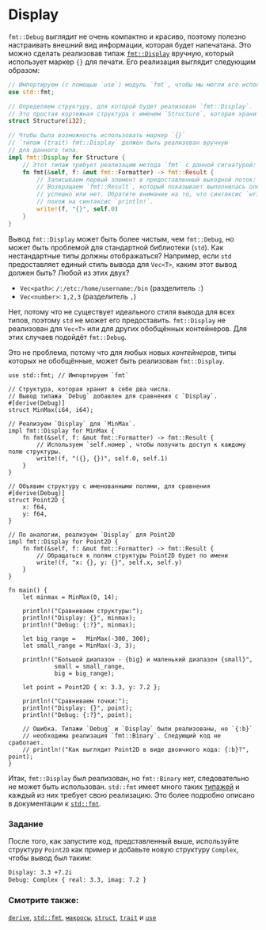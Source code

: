 # Display

`fmt::Debug` выглядит не очень компактно и красиво, поэтому полезно настраивать внешний вид информации, которая будет напечатана. Это можно сделать реализовав типаж [`fmt::Display`] вручную, который использует маркер `{}` для печати. Его реализация выглядит следующим образом:

```rust
// Импортируем (с помощью `use`) модуль `fmt`, чтобы мы могли его использовать.
use std::fmt;

// Определяем структуру, для которой будет реализован `fmt::Display`.
// Это простая кортежная структура c именем `Structure`, которая хранит в себе `i32`.
struct Structure(i32);

// Чтобы была возможность использовать маркер `{}`
// `типаж (trait) fmt::Display` должен быть реализован вручную
// для данного типа.
impl fmt::Display for Structure {
    // Этот типаж требует реализацию метода `fmt` с данной сигнатурой:
    fn fmt(&self, f: &mut fmt::Formatter) -> fmt::Result {
        // Записываем первый элемент в предоставленный выходной поток: `f`.
        // Возвращаем `fmt::Result`, который показывает выполнилась операция
        // успешно или нет. Обратите внимание на то, что синтаксис `write!`
        // похож на синтаксис `println!`.
        write!(f, "{}", self.0)
    }
}
```

Вывод `fmt::Display` может быть более чистым, чем `fmt::Debug`, но может быть проблемой для стандартной библиотеки (`std`). Как нестандартные типы должны отображаться? Например, если `std` предоставляет единый стиль вывода для `Vec<T>`, каким этот вывод должен быть? Любой из этих двух?

- `Vec<path>`: `/:/etc:/home/username:/bin` (разделитель `:`)
- `Vec<number>`: `1,2,3` (разделитель `,`)

Нет, потому что не существует идеального стиля вывода для всех типов, поэтому `std` не может его предоставить. `fmt::Display` не реализован для `Vec<T>` или для других обобщённых контейнеров. Для этих случаев подойдёт `fmt::Debug`.

Это не проблема, потому что для любых новых *контейнеров*, типы которых не обобщённые, может быть реализован `fmt::Display`.

```rust,editable
use std::fmt; // Импортируем `fmt`

// Структура, которая хранит в себе два числа.
// Вывод типажа `Debug` добавлен для сравнения с `Display`.
#[derive(Debug)]
struct MinMax(i64, i64);

// Реализуем `Display` для `MinMax`.
impl fmt::Display for MinMax {
    fn fmt(&self, f: &mut fmt::Formatter) -> fmt::Result {
        // Используем `self.номер`, чтобы получить доступ к каждому полю структуры.
        write!(f, "({}, {})", self.0, self.1)
    }
}

// Объявим структуру с именованными полями, для сравнения
#[derive(Debug)]
struct Point2D {
    x: f64,
    y: f64,
}

// По аналогии, реализуем `Display` для Point2D
impl fmt::Display for Point2D {
    fn fmt(&self, f: &mut fmt::Formatter) -> fmt::Result {
        // Обращаться к полям структуры Point2D будет по имени
        write!(f, "x: {}, y: {}", self.x, self.y)
    }
}

fn main() {
    let minmax = MinMax(0, 14);

    println!("Сравниваем структуры:");
    println!("Display: {}", minmax);
    println!("Debug: {:?}", minmax);

    let big_range =   MinMax(-300, 300);
    let small_range = MinMax(-3, 3);

    println!("Большой диапазон - {big} и маленький диапазон {small}",
             small = small_range,
             big = big_range);

    let point = Point2D { x: 3.3, y: 7.2 };

    println!("Сравниваем точки:");
    println!("Display: {}", point);
    println!("Debug: {:?}", point);

    // Ошибка. Типажи `Debug` и `Display` были реализованы, но `{:b}`
    // необходима реализация `fmt::Binary`. Следующий код не сработает.
    // println!("Как выглядит Point2D в виде двоичного кода: {:b}?", point);
}
```

Итак, `fmt::Display` был реализован, но `fmt::Binary` нет, следовательно не может быть использован. `std::fmt` имеет много таких [типажей] и каждый из них требует свою реализацию. Это более подробно описано в документации к <a href="https://doc.rust-lang.org/std/fmt/" data-md-type="link">`std::fmt`</a>.

### Задание

После того, как запустите код, представленный выше, используйте структуру `Point2D` как пример и добавьте новую структуру `Complex`, чтобы вывод был таким:

```txt
Display: 3.3 +7.2i
Debug: Complex { real: 3.3, imag: 7.2 }
```

### Смотрите также:

[`derive`], [`std::fmt`](https://doc.rust-lang.org/std/fmt/), [`макросы`], [`struct`], [`trait`](https://doc.rust-lang.org/std/fmt/#formatting-traits) и [`use`]


[`derive`]: ../../trait/derive.md
[`fmt::Display`]: https://doc.rust-lang.org/std/fmt/
[`макросы`]: ../../macros.md
[`struct`]: ../../custom_types/structs.md
[типажей]: https://doc.rust-lang.org/std/fmt/#formatting-traits
[`use`]: ../../mod/use.md
